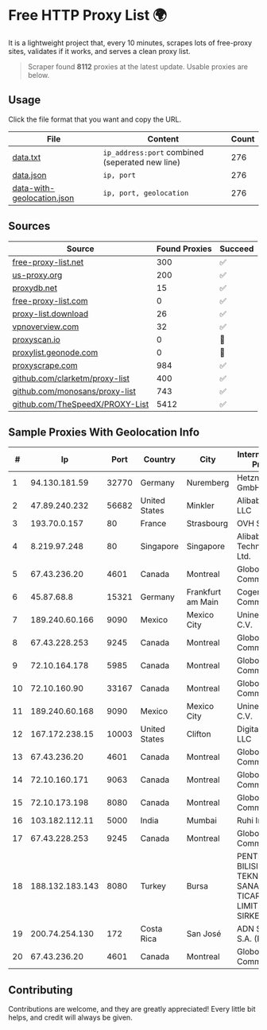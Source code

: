 
# Free HTTP Proxy List 🌍

It is a lightweight project that, every 10 minutes, scrapes lots of free-proxy sites, validates if it works, and serves a clean proxy list.


> Scraper found **8112** proxies at the latest update. Usable proxies are below.

## Usage

Click the file format that you want and copy the URL.


|File|Content|Count|
|----|-------|-----|
|[data.txt](https://raw.githubusercontent.com/themiralay/Proxy-List-World/master/data.txt)|`ip_address:port` combined (seperated new line)|276|
|[data.json](https://raw.githubusercontent.com/themiralay/Proxy-List-World/master/data.json)|`ip, port`|276|
|[data-with-geolocation.json](https://raw.githubusercontent.com/themiralay/Proxy-List-World/master/data-with-geolocation.json)|`ip, port, geolocation`|276|

## Sources

|Source|Found Proxies|Succeed|
|------|-------------|-------|
|[free-proxy-list.net](https://free-proxy-list.net)|300|✅|
|[us-proxy.org](https://www.us-proxy.org)|200|✅|
|[proxydb.net](http://proxydb.net)|15|✅|
|[free-proxy-list.com](https://free-proxy-list.com/?page=&port=&type%5B%5D=http&type%5B%5D=https&up_time=0&search=Search)|0|✅|
|[proxy-list.download](https://www.proxy-list.download/HTTP)|26|✅|
|[vpnoverview.com](https://vpnoverview.com/privacy/anonymous-browsing/free-proxy-servers)|32|✅|
|[proxyscan.io](https://www.proxyscan.io)|0|🚫|
|[proxylist.geonode.com](https://proxylist.geonode.com/api/proxy-list?limit=300&page=1&sort_by=lastChecked&sort_type=desc&protocols=http,https)|0|🚫|
|[proxyscrape.com](https://api.proxyscrape.com/v2/?request=displayproxies&protocol=http&timeout=10000&country=all&ssl=all&anonymity=all)|984|✅|
|[github.com/clarketm/proxy-list](https://raw.githubusercontent.com/clarketm/proxy-list/master/proxy-list-raw.txt)|400|✅|
|[github.com/monosans/proxy-list](https://raw.githubusercontent.com/monosans/proxy-list/main/proxies/http.txt)|743|✅|
|[github.com/TheSpeedX/PROXY-List](https://raw.githubusercontent.com/TheSpeedX/PROXY-List/master/http.txt)|5412|✅|


## Sample Proxies With Geolocation Info

|#|Ip|Port|Country|City|Internet Service Provider|
|-|--|----|-------|----|-------------------------|
|1|94.130.181.59|32770|Germany|Nuremberg|Hetzner Online GmbH|
|2|47.89.240.232|56682|United States|Minkler|Alibaba.com LLC|
|3|193.70.0.157|80|France|Strasbourg|OVH SAS|
|4|8.219.97.248|80|Singapore|Singapore|Alibaba (US) Technology Co., Ltd.|
|5|67.43.236.20|4601|Canada|Montreal|GloboTech Communications|
|6|45.87.68.8|15321|Germany|Frankfurt am Main|Cogent Communications|
|7|189.240.60.166|9090|Mexico|Mexico City|Uninet S.A. de C.V.|
|8|67.43.228.253|9245|Canada|Montreal|GloboTech Communications|
|9|72.10.164.178|5985|Canada|Montreal|GloboTech Communications|
|10|72.10.160.90|33167|Canada|Montreal|GloboTech Communications|
|11|189.240.60.168|9090|Mexico|Mexico City|Uninet S.A. de C.V.|
|12|167.172.238.15|10003|United States|Clifton|DigitalOcean, LLC|
|13|67.43.236.20|4601|Canada|Montreal|GloboTech Communications|
|14|72.10.160.171|9063|Canada|Montreal|GloboTech Communications|
|15|72.10.173.198|8080|Canada|Montreal|GloboTech Communications|
|16|103.182.112.11|5000|India|Mumbai|Ruhi Infotech|
|17|67.43.228.253|9245|Canada|Montreal|GloboTech Communications|
|18|188.132.183.143|8080|Turkey|Bursa|PENTECH BILISIM TEKNOLOJILERI SANAYI VE TICARET LIMITED SIRKETi|
|19|200.74.254.130|172|Costa Rica|San José|ADN Solutions S.A. (Rokru Int.)|
|20|67.43.236.20|4601|Canada|Montreal|GloboTech Communications|



## Contributing

Contributions are welcome, and they are greatly appreciated! Every
little bit helps, and credit will always be given.

